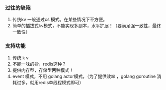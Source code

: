### 过往的缺陷
1. 传统kv 一般通过cs 模式。在某些情况下不方便。
2. 简单的插拔式kv模式，不能实现多副本，水平扩展！（要满足强一致性，最终一致性）

### 支持功能
1. 传统 k v
2. 不能一味的抄，redis这种？
3. 提供内存型，存储型两种模式！
4. event 模式，不用 golang actor模式，（为了提供效率 ，golang goroutine 消耗过多，就用redis单线程模式即可）
